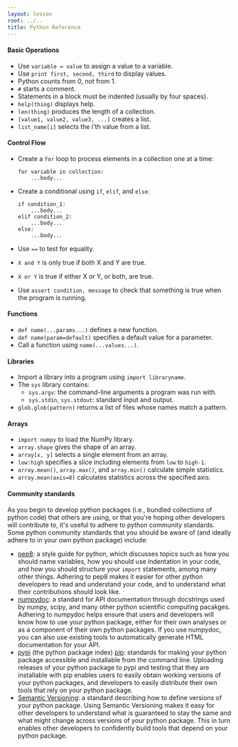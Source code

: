 ```yaml
---
layout: lesson
root: ../..
title: Python Reference
---
```


#### Basic Operations

*   Use `variable = value` to assign a value to a variable.
*   Use `print first, second, third` to display values.
*   Python counts from 0, not from 1.
*   `#` starts a comment.
*   Statements in a block must be indented (usually by four spaces).
*   `help(thing)` displays help.
*   `len(thing)` produces the length of a collection.
*   `[value1, value2, value3, ...]` creates a list.
*   `list_name[i]` selects the i'th value from a list.

#### Control Flow

*   Create a `for` loop to process elements in a collection one at a time:

        for variable in collection:
            ...body...

*   Create a conditional using `if`, `elif`, and `else`:

        if condition_1:
            ...body...
        elif condition_2:
            ...body...
        else:
            ...body...

*   Use `==` to test for equality.
*   `X and Y` is only true if both X and Y are true.
*   `X or Y` is true if either X or Y, or both, are true.
*   Use `assert condition, message` to check that something is true when the program is running.

#### Functions

*   `def name(...params...)` defines a new function.
*   `def name(param=default)` specifies a default value for a parameter.
*   Call a function using `name(...values...)`.

#### Libraries

*   Import a library into a program using `import libraryname`.
*   The `sys` library contains:
    *   `sys.argv`: the command-line arguments a program was run with.
    *   `sys.stdin`, `sys.stdout`: standard input and output.
*   `glob.glob(pattern)` returns a list of files whose names match a pattern.

#### Arrays

*   `import numpy` to load the NumPy library.
*   `array.shape` gives the shape of an array.
*   `array[x, y]` selects a single element from an array.
*   `low:high` specifies a slice including elements from `low` to `high-1`.
*   `array.mean()`, `array.max()`, and `array.min()` calculate simple statistics.
*   `array.mean(axis=0)` calculates statistics across the specified axis.

#### Community standards

As you begin to develop python packages (i.e., bundled collections of python code) that others are using, or that you're hoping other developers will contribute to, it's useful to adhere to python community standards. Some python community standards that you should be aware of (and ideally adhere to in your own python package) include:
*   [pep8](https://www.python.org/dev/peps/pep-0008): a style guide for python, which discusses topics such as how you should name variables, how you should use indentation in your code, and how you should structure your ``import`` statements, among many other things. Adhering to pep8 makes it easier for other python developers to read and understand your code, and to understand what their contributions should look like.
*   [numpydoc](https://github.com/numpy/numpy/blob/master/doc/HOWTO_DOCUMENT.rst.txt): a standard for API documentation through docstrings used by numpy, scipy, and many other python scientific computing pacakges. Adhering to numpydoc helps ensure that users and developers will know how to use your python package, either for their own analyses or as a component of their own python packages. If you use numpydoc, you can also use existing tools to automatically generate HTML documentation for your API.
* [pypi](https://pypi.python.org/pypi) (the python package index) [pip](https://pypi.python.org/pypi/pip): standards for making your python package accessible and installable from the command line. Uploading releases of your python package to pypi and testing that they are installable with pip enables users to easily obtain working versions of your python packages, and developers to easily distribute their own tools that rely on your python package.
* [Semantic Versioning](http://semver.org/): a standard describing how to define versions of your python package. Using Semantic Versioning makes it easy for other developers to understand what is guaranteed to stay the same and what might change across versions of your python package. This in turn enables other developers to confidently build tools that depend on your python package.
